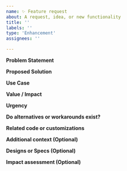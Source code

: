 ```yaml
---
name: ✨ Feature request
about: A request, idea, or new functionality
title: ''
labels: ''
type: 'Enhancement'
assignees: ''

---
```


**Problem Statement**

<!-- What problem do we need to solve? Why is this needed? -->

**Proposed Solution**

<!-- Provide a proposed solution, if you have one already. If not, we will work with you determine a path forward. -->

**Use Case**

<!-- Where is this needed? What product, what solution, what feature? -->

**Value / Impact**

<!-- Why is this important? What should we consider when prioritizing this? Who benefits and how much value does it add?
- Value to end-users vs value to library consumers?
- Is it widely useful or an edge case? -->
 
**Urgency**

<!-- How urgent would you consider this? Is it a dependency of a larger initiative? If so, when do you need it by? If we don't do this feature, will you be blocked? -->

**Do alternatives or workarounds exist?**

<!-- Are there any workarounds that exist that can be used instead? -->

**Related code or customizations**

<!-- Features Requests often corresond to workarounds or customizations that exist already in Kibana or other products. Please provide links to any known instances below. We can plan to update those use cases with this feature when it is ready. -->

**Additional context (Optional)**

<!-- Add any other context or screenshots about the feature request here. -->

**Designs or Specs (Optional)**

<!-- If you don't have one yet, just leave this section here and the EUI team will fill it out as needed -->

**Impact assessment (Optional)**

<!-- Just leave this section here and the EUI team will fill it out as needed. 

Examples:
- Is this a breaking API change?
- Are there structural or visual changes that would impact tests or CSS overrides?
- If either of those are true, please consider:
  - How many component usages in Kibana would this affect?
  - How much effort will it take consumers to adapt to this change?
  - How much risk is involved in making this change?

-->
